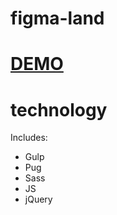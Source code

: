 # figma-land

# [DEMO](https://anastasiia-emets.github.io/figma-land/build/index.html)
# technology
Includes:
- Gulp
- Pug
- Sass
- JS
- jQuery
